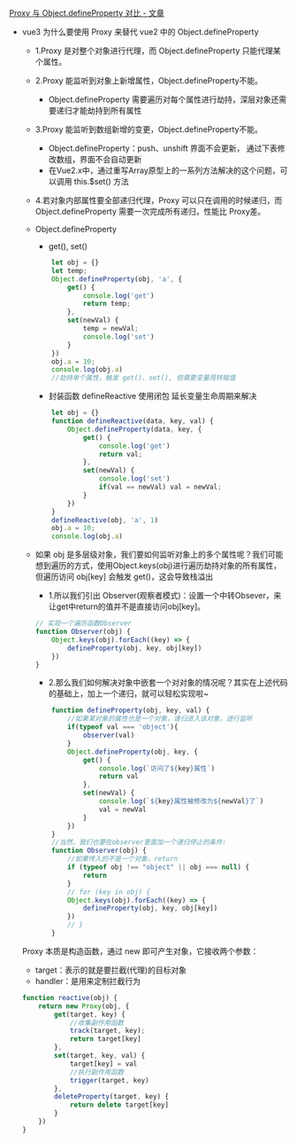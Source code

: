 [Proxy 与 Object.defineProperty 对比 - 文章](https://blog.csdn.net/jieweiwujie/article/details/125809434)

* vue3 为什么要使用 Proxy 来替代 vue2 中的 Object.defineProperty
  * 1.Proxy 是对整个对象进行代理，而 Object.defineProperty 只能代理某个属性。
  * 2.Proxy 能监听到对象上新增属性，Object.defineProperty不能。
    * Object.defineProperty 需要遍历对每个属性进行劫持，深层对象还需要递归才能劫持到所有属性
  * 3.Proxy 能监听到数组新增的变更，Object.defineProperty不能。
    * Object.defineProperty：push、unshift 界面不会更新， 通过下表修改数组，界面不会自动更新
    * 在Vue2.x中，通过重写Array原型上的一系列方法解决的这个问题，可以调用 this.$set() 方法 
  * 4.若对象内部属性要全部递归代理，Proxy 可以只在调用的时候递归，而Object.defineProperty 需要一次完成所有递归，性能比 Proxy差。

  * Object.defineProperty
    * get(), set()
    ```javascript
        let obj = {}
        let temp;
        Object.defineProperty(obj, 'a', {
            get() {
                console.log('get')
                return temp;
            },
            set(newVal) {
                temp = newVal;
                console.log('set')
            }
        })
        obj.a = 10;
        console.log(obj.a)
        //劫持单个属性，触发 get()、set(), 但需要变量周转赋值
    ```

    * 封装函数 defineReactive 使用闭包 延长变量生命周期来解决
    ```javascript
        let obj = {}
        function defineReactive(data, key, val) {
            Object.defineProperty(data, key, {
                get() {
                    console.log('get')
                    return val;
                },
                set(newVal) {
                    console.log('set')
                    if(val == newVal) val = newVal;
                }
            })
        }
        defineReactive(obj, 'a', 1)
        obj.a = 10;
        console.log(obj.a)
    ```

  * 如果 obj 是多层级对象，我们要如何监听对象上的多个属性呢？我们可能想到遍历的方式，使用Object.keys(obj)进行遍历劫持对象的所有属性，但遍历访问 obj[key] 会触发 get()，这会导致栈溢出
    * 1.所以我们引出 Observer(观察者模式)：设置一个中转Obsever，来让get中return的值并不是直接访问obj[key]。
    ```javascript
    // 实现一个遍历函数Observer
    function Observer(obj) {
        Object.keys(obj).forEach((key) => {
            defineProperty(obj, key, obj[key])
        })
    }
    ```
    * 2.那么我们如何解决对象中嵌套一个对对象的情况呢？其实在上述代码的基础上，加上一个递归，就可以轻松实现啦~
    ```javascript
        function defineProperty(obj, key, val) {
            //如果某对象的属性也是一个对象，递归进入该对象，进行监听
            if(typeof val === 'object'){
                observer(val)
            }
            Object.defineProperty(obj, key, {
                get() {
                    console.log(`访问了${key}属性`)
                    return val
                },
                set(newVal) {
                    console.log(`${key}属性被修改为${newVal}了`)
                    val = newVal
                }
            })
        }
        //当然，我们也要在observer里面加一个递归停止的条件:
        function Observer(obj) {
            //如果传入的不是一个对象，return
            if (typeof obj !== "object" || obj === null) {
                return
            }
            // for (key in obj) {
            Object.keys(obj).forEach((key) => {
                defineProperty(obj, key, obj[key])
            })
            // }
        }
    ```
  
  Proxy 本质是构造函数，通过 new 即可产生对象，它接收两个参数：
    * target：表示的就是要拦截(代理)的目标对象
    * handler：是用来定制拦截行为
    ```javascript
    function reactive(obj) {
        return new Proxy(obj, {
            get(target, key) {
                //收集副作用函数
                track(target, key);
                return target[key]
            },
            set(target, key, val) {
                target[key] = val
                //执行副作用函数
                trigger(target, key)
            },
            deleteProperty(target, key) {
                return delete target[key]
            }
        })
    } 